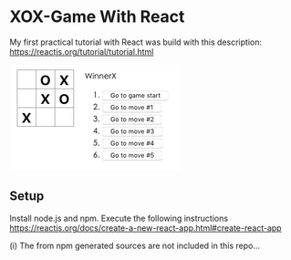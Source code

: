 # XOX-Game With React
My first practical tutorial with React was build with this description:
https://reactjs.org/tutorial/tutorial.html

![test](xox-game-screenshot.png)

## Setup
Install node.js and npm. Execute the following instructions 
https://reactjs.org/docs/create-a-new-react-app.html#create-react-app

(i) The from npm generated sources are not included in this repo...
